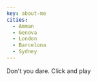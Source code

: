 ```yaml
---
key: about-me
cities:
  - Amman
  - Genova
  - London
  - Barcelona
  - Sydney
---
```

Don't you dare. Click and play